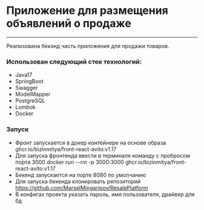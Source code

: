 # Приложение для размещения объявлений о продаже
___
Реализована бекэнд часть приложения для продажи товаров.

### Использован следующий стек технологий:
* Java17
* SpringBoot
* Swagger
* ModelMapper
* PostgreSQL
* Lombok
* Docker

### Запуск
* Фронт запускается в докер контейнере на основе образа ghcr.io/bizinmitya/front-react-avito:v1.17
* Для запуска фронтенда ввести в терминале команду с пробросом порта 3000 docker run --rm -p 3000:3000 ghcr.io/bizinmitya/front-react-avito:v1.17
* Бекенд запускается на порте 8080 по умолчанию
* Для запуска бекенда клонировать репозиторий https://github.com/MarselMingaripov/ResalePlatform
* В конфигах проекта указать пароль, имя пользователя, драйвер для бд
